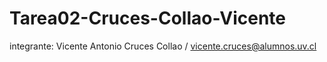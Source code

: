 # Tarea02-Cruces-Collao-Vicente
integrante: Vicente Antonio Cruces Collao / vicente.cruces@alumnos.uv.cl
